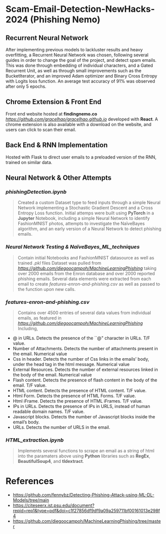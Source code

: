 # Scam-Email-Detection-NewHacks-2024 (Phishing Nemo)

## Recurrent Neural Network
After implementing previous models to lackluster results and heavy overfitting, a Recurrent Neural Network was chosen, following several guides in order to change the goal of the project, and detect spam emails. This was done through embedding of individual characters, and a Gated Recurrent Unit, as well as through small improvements such as the BucketIterator, and an improved Adam optimizer and Binary Cross Entropy with Logits loss function. An average test accuracy of 91% was observed after only 5 epochs.

## Chrome Extension & Front End
Front end website hosted at **findingnemo.co** *https://github.com/gracelhao/gracelhao.github.io* developed with **React**. A chrome extension is also available with a download on the website, and users can click to scan their email.

## Back End & RNN Implementation
Hosted with Flask to direct user emails to a preloaded version of the RNN, trained on similar data.


## Neural Network & Other Attempts
### *phishingDetection.ipynb*
> Created a custom Dataset type to feed inputs through a simple Neural Network implementing a Stochastic Gradient Descent and a Cross Entropy Loss function.
Initial attemps were built using **PyTorch** in a **Jupyter** Notebook, including a simple Neural Network to identify FashionMNIST photos, attempts to investigate the NaïveBayes algorithm, and an early version of a Neural Network to detect phishing emails.
### *Neural Network Testing & NaïveBayes_ML_techniques*
> Contain initial Notebooks and FashionMNIST datasource as well as trained *.pkl* files
Dataset was pulled from *https://github.com/diegoocampoh/MachineLearningPhishing* taking over 2000 emails from the Enron database and over 2000 reported phishing emails.
Several data elements were extracted from each email to create *features-enron-and-phishing.csv* as well as passed to the function upon new calls.

### *features-enron-and-phishing.csv*
> Contains over 4500 entries of several data values from individual emails, as featured in *https://github.com/diegoocampoh/MachineLearningPhishing*
Including,
- @ in URLs. Detects the presence of the ``@" character in URLs. T/F value.
- Number of Attachments. Detects the number of attachments present in the email. Numerical value
- Css in header. Detects the number of Css links in the emails’ body, under the head tag in the html message. Numerical value
- External Resources. Detects the number of external resources linked in the body of the email. Numerical value
- Flash content. Detects the presence of flash content in the body of the email. T/F value.
- HTML content. Detects the presence of HTML content. T/F value.
- Html Form. Detects the presence of HTML Forms. T/F value.
- Html iFrame. Detects the presence of HTML iFrames. T/F value.
- IPs in URLs. Detects the presence of IPs in URLS, instead of human readable domain names. T/F value.
- Javascript blocks. Detects the number of Javascript blocks inside the email’s body.
- URLs. Detects the number of URLS in the email.

### *HTML_extraction.ipynb*
> Implements several functions to scrape an email as a string of html into the paramaters above using **Python** libraries such as **RegEx**, **BeautifulSoup4**, and **tldextract**.


# References
- https://github.com/fennybz/Detecting-Phishing-Attack-using-ML-DL-Models/tree/main
- https://citeseerx.ist.psu.edu/document?repid=rep1&type=pdf&doi=c1f27856df9df9a09a259711bf00161013e298f4
- https://github.com/diegoocampoh/MachineLearningPhishing/tree/master
